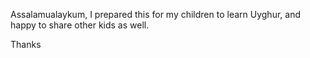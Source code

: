 Assalamualaykum,
I prepared this for my children to learn Uyghur, and happy to share other kids as well.

Thanks
